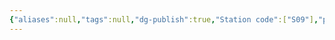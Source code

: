 ```yaml
---
{"aliases":null,"tags":null,"dg-publish":true,"Station code":["S09"],"permalink":"/narrative/locations/worlds/ten-serrat/","dgPassFrontmatter":true}
---
```


